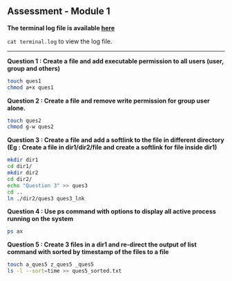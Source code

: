 ## Assessment - Module 1

**The terminal log file is available [here](terminal.log)**

`cat terminal.log` to view the log file.

___

**Question 1 : Create a file and add executable permission to all users (user, group and others)**

```bash
touch ques1
chmod a+x ques1
```

**Question 2 : Create a file and remove write permission for group user alone.**

```bash
touch ques2
chmod g-w ques2
```

**Question 3 : Create a file and add a softlink to the file in different directory (Eg : Create a file in dir1/dir2/file and create a softlink for file inside dir1)**

```bash
mkdir dir1
cd dir1/
mkdir dir2
cd dir2/
echo "Question 3" >> ques3
cd ..
ln ./dir2/ques3 ques3_lnk
```

**Question 4 : Use ps command with options to display all active process running on the system**

```bash
ps ax
```

**Question 5 : Create 3 files in a dir1 and re-direct the output of list command with sorted by timestamp of the files to a file**

```bash
touch a_ques5 z_ques5 _ques5
ls -l --sort=time >> ques5_sorted.txt
```
